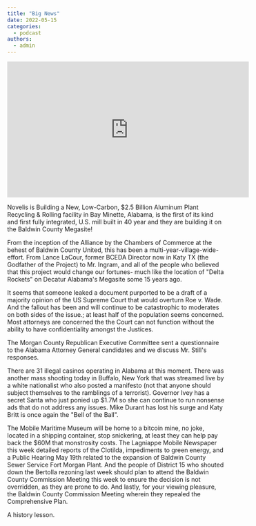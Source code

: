 ```yaml
---
title: "Big News"
date: 2022-05-15
categories: 
  - podcast
authors: 
  - admin
---
```


<iframe width="560" height="315" src="https://www.youtube.com/embed/UfpIMUet0Zs" frameborder="0" allow="accelerometer; autoplay; clipboard-write; encrypted-media; gyroscope; picture-in-picture" allowfullscreen></iframe>

Novelis is Building a New, Low-Carbon, $2.5 Billion Aluminum Plant Recycling & Rolling facility in Bay Minette, Alabama, is the first of its kind and first fully integrated, U.S. mill built in 40 year and they are building it on the Baldwin County Megasite!

From the inception of the Alliance by the Chambers of Commerce at the behest of Baldwin County United, this has been a multi-year-village-wide-effort. From Lance LaCour, former BCEDA Director now in Katy TX (the Godfather of the Project) to Mr. Ingram, and all of the people who believed that this project would change our fortunes- much like the location of "Delta Rockets" on Decatur Alabama's Megasite some 15 years ago.

It seems that someone leaked a document purported to be a draft of a majority opinion of the US Supreme Court that would overturn Roe v. Wade. And the fallout has been and will continue to be catastrophic to moderates on both sides of the issue.; at least half of the population seems concerned. Most attorneys are concerned the the Court can not function without the ability to have confidentiality amongst the Justices.

The Morgan County Republican Executive Committee sent a questionnaire to the Alabama Attorney General candidates and we discuss Mr. Still's responses.

There are 31 illegal casinos operating in Alabama at this moment. There was another mass shooting today in Buffalo, New York that was streamed live by a white nationalist who also posted a manifesto (not that anyone should subject themselves to the ramblings of a terrorist). Governor Ivey has a secret Santa who just ponied up $1.7M so she can continue to run nonsense ads that do not address any issues. Mike Durant has lost his surge and Katy Britt is once again the "Bell of the Ball".

The Mobile Maritime Museum will be home to a bitcoin mine, no joke, located in a shipping container, stop snickering, at least they can help pay back the $60M that monstrosity costs. The Lagniappe Mobile Newspaper this week detailed reports of the Clotilda, impediments to green energy, and a Public Hearing May 19th related to the expansion of Baldwin County Sewer Service Fort Morgan Plant. And the people of District 15 who shouted down the Bertolla rezoning last week should plan to attend the Baldwin County Commission Meeting this week to ensure the decision is not overridden, as they are prone to do. And lastly, for your viewing pleasure, the Baldwin County Commission Meeting wherein they repealed the Comprehensive Plan.

A history lesson.
